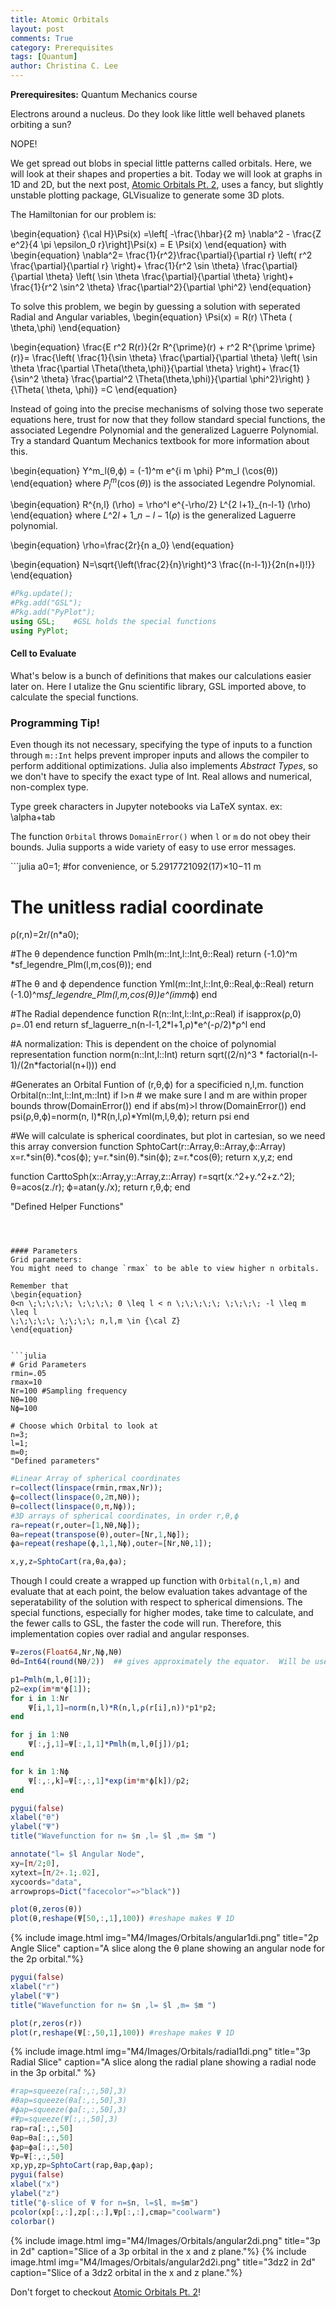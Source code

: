 ```yaml
---
title: Atomic Orbitals
layout: post
comments: True
category: Prerequisites
tags: [Quantum]
author: Christina C. Lee
---
```

<b>Prerequiresites:</b> Quantum Mechanics course

Electrons around a nucleus.  Do they look like little well behaved planets orbiting a sun?

NOPE!

We get spread out blobs in special little patterns called orbitals.  Here, we will look at their shapes and properties a bit.  Today we will look at graphs in 1D and 2D, but the next post, [Atomic Orbitals Pt. 2]({{base.url}}/M4/Prereq/Atomic-Orbitals2.html), uses a fancy, but slightly unstable plotting package, GLVisualize to generate some 3D plots.

The Hamiltonian for our problem is:

\begin{equation}
{\cal H}\Psi(x) =\left[ -\frac{\hbar}{2 m} \nabla^2 - \frac{Z e^2}{4 \pi \epsilon_0 r}\right]\Psi(x) = E \Psi(x)
\end{equation}
with
\begin{equation}
\nabla^2= \frac{1}{r^2}\frac{\partial}{\partial r} \left(
r^2 \frac{\partial}{\partial r}
\right)+
\frac{1}{r^2 \sin \theta} \frac{\partial}{\partial \theta} \left(
\sin \theta \frac{\partial}{\partial \theta}
\right)+
\frac{1}{r^2 \sin^2 \theta} \frac{\partial^2}{\partial \phi^2}
\end{equation}

To solve this problem, we begin by guessing a solution with seperated Radial and Angular variables,
\begin{equation}
\Psi(x) = R(r) \Theta ( \theta,\phi)
\end{equation}

\begin{equation}
\frac{E r^2 R(r)}{2r R^{\prime}(r) + r^2 R^{\prime \prime}(r)}=
\frac{\left( \frac{1}{\sin \theta} \frac{\partial}{\partial \theta} \left(
\sin \theta \frac{\partial \Theta(\theta,\phi)}{\partial \theta}
\right)+
\frac{1}{\sin^2 \theta} \frac{\partial^2 \Theta(\theta,\phi)}{\partial \phi^2}\right)      }{\Theta( \theta, \phi)}
=C
\end{equation}

Instead of going into the precise mechanisms of solving those two seperate equations here, trust for now that they follow standard special functions, the associated Legendre Polynomial and the generalized Laguerre Polynomial.  Try a standard Quantum Mechanics textbook for more information about this.





\begin{equation}
        Y\^m\_l(θ,ϕ) = (-1)\^m e\^{i m \phi} P\^m\_l (\cos(θ))
\end{equation}
where $P^m_l (\cos (\theta))$ is the associated Legendre Polynomial.

\begin{equation}
    R\^{n,l} (\rho) = \rho\^l e\^{-\rho/2} L\^{2 l+1}\_{n-l-1} (\rho)
\end{equation}
where $L\^{2 l+1}\_{n-l-1}(\rho)$ is the generalized Laguerre polynomial.

\begin{equation}
    \rho=\frac{2r}{n a_0}
\end{equation}

\begin{equation}
    N=\sqrt{\left(\frac{2}{n}\right)^3 \frac{(n-l-1)}{2n(n+l)!}}
\end{equation}




```julia
#Pkg.update();
#Pkg.add("GSL");
#Pkg.add("PyPlot");
using GSL;    #GSL holds the special functions
using PyPlot;
```

#### Cell to Evaluate
What's below is a bunch of definitions that makes our calculations easier later on.  Here I utalize the Gnu scientific library, GSL imported above, to calculate the special functions.

<div class="progtip">
<h3 color="black"> Programming Tip!</h3>
<p>Even though its not necessary, specifying the type of inputs to a function through <code>m::Int</code> helps prevent improper inputs and allows the compiler to perform additional optimizations.  Julia also implements <i>Abstract Types</i>, so we don't have to specify the exact type of Int.  Real allows and numerical, non-complex type.</p>
<p>
Type greek characters in Jupyter notebooks via LaTeX syntax.  ex: \alpha+tab</p>
<p>
The function <code>Orbital</code> throws <code>DomainError()</code> when <code>l</code> or <code>m</code> do not obey their bounds.  Julia supports a wide variety of easy to use error messages.
</p>
</div>
```julia
a0=1; #for convenience, or 5.2917721092(17)×10−11 m

# The unitless radial coordinate
ρ(r,n)=2r/(n*a0);

#The θ dependence
function Pmlh(m::Int,l::Int,θ::Real)
    return (-1.0)^m *sf_legendre_Plm(l,m,cos(θ));
end

#The θ and ϕ dependence
function Yml(m::Int,l::Int,θ::Real,ϕ::Real)
    return  (-1.0)^m*sf_legendre_Plm(l,m,cos(θ))*e^(im*m*ϕ)
end

#The Radial dependence
function R(n::Int,l::Int,ρ::Real)
    if isapprox(ρ,0)
        ρ=.01
    end
     return sf_laguerre_n(n-l-1,2*l+1,ρ)*e^(-ρ/2)*ρ^l
end

#A normalization: This is dependent on the choice of polynomial representation
function norm(n::Int,l::Int)
    return sqrt((2/n)^3 * factorial(n-l-1)/(2n*factorial(n+l)))
end

#Generates an Orbital Funtion of (r,θ,ϕ) for a specificied n,l,m.
function Orbital(n::Int,l::Int,m::Int)
    if l>n    # we make sure l and m are within proper bounds
        throw(DomainError())
    end
    if abs(m)>l
        throw(DomainError())
    end
    psi(ρ,θ,ϕ)=norm(n, l)*R(n,l,ρ)*Yml(m,l,θ,ϕ);
    return psi
end

#We will calculate is spherical coordinates, but plot in cartesian, so we need this array conversion
function SphtoCart(r::Array,θ::Array,ϕ::Array)
    x=r.*sin(θ).*cos(ϕ);
    y=r.*sin(θ).*sin(ϕ);
    z=r.*cos(θ);
    return x,y,z;
end

function CarttoSph(x::Array,y::Array,z::Array)
    r=sqrt(x.^2+y.^2+z.^2);
    θ=acos(z./r);
    ϕ=atan(y./x);
    return r,θ,ϕ;
end

"Defined Helper Functions"
```



#### Parameters
Grid parameters:
You might need to change `rmax` to be able to view higher n orbitals.

Remember that
\begin{equation}
0<n \;\;\;\;\; \;\;\;\; 0 \leq l < n \;\;\;\;\; \;\;\;\; -l \leq m \leq l
\;\;\;\;\; \;\;\;\; n,l,m \in {\cal Z}
\end{equation}


```julia
# Grid Parameters
rmin=.05
rmax=10
Nr=100 #Sampling frequency
Nθ=100
Nϕ=100

# Choose which Orbital to look at
n=3;
l=1;
m=0;
"Defined parameters"
```




```julia
#Linear Array of spherical coordinates
r=collect(linspace(rmin,rmax,Nr));
ϕ=collect(linspace(0,2π,Nθ));
θ=collect(linspace(0,π,Nϕ));
#3D arrays of spherical coordinates, in order r,θ,ϕ
ra=repeat(r,outer=[1,Nθ,Nϕ]);
θa=repeat(transpose(θ),outer=[Nr,1,Nϕ]);
ϕa=repeat(reshape(ϕ,1,1,Nϕ),outer=[Nr,Nθ,1]);

x,y,z=SphtoCart(ra,θa,ϕa);
```

Though I could create a wrapped up function with `Orbital(n,l,m)` and evaluate that at each point, the below evaluation takes advantage of the seperatability of the solution with respect to spherical dimensions.  The special functions, especially for higher modes, take time to calculate, and the fewer calls to GSL, the faster the code will run.  Therefore, this implementation copies over radial and angular responses.


```julia
Ψ=zeros(Float64,Nr,Nϕ,Nθ)
θd=Int64(round(Nθ/2))  ## gives approximately the equator.  Will be useful later

p1=Pmlh(m,l,θ[1]);
p2=exp(im*m*ϕ[1]);
for i in 1:Nr
    Ψ[i,1,1]=norm(n,l)*R(n,l,ρ(r[i],n))*p1*p2;
end

for j in 1:Nθ
    Ψ[:,j,1]=Ψ[:,1,1]*Pmlh(m,l,θ[j])/p1;
end

for k in 1:Nϕ
    Ψ[:,:,k]=Ψ[:,:,1]*exp(im*m*ϕ[k])/p2;
end
```


```julia
pygui(false)
xlabel("θ")
ylabel("Ψ")
title("Wavefunction for n= $n ,l= $l ,m= $m ")

annotate("l= $l Angular Node",
xy=[π/2;0],
xytext=[π/2+.1;.02],
xycoords="data",
arrowprops=Dict("facecolor"=>"black"))

plot(θ,zeros(θ))
plot(θ,reshape(Ψ[50,:,1],100)) #reshape makes Ψ 1D
```


{% include image.html img="M4/Images/Orbitals/angular1di.png" title="2p Angle Slice" caption="A slice along the θ plane showing an angular node for the 2p orbital."%}


```julia
pygui(false)
xlabel("r")
ylabel("Ψ")
title("Wavefunction for n= $n ,l= $l ,m= $m ")

plot(r,zeros(r))
plot(r,reshape(Ψ[:,50,1],100)) #reshape makes Ψ 1D
```
{% include image.html img="M4/Images/Orbitals/radial1di.png" title="3p Radial Slice" caption="A slice along the radial plane showing a radial node in the 3p orbital." %}


```julia
#rap=squeeze(ra[:,:,50],3)
#θap=squeeze(θa[:,:,50],3)
#ϕap=squeeze(ϕa[:,:,50],3)
#Ψp=squeeze(Ψ[:,:,50],3)
rap=ra[:,:,50]
θap=θa[:,:,50]
ϕap=ϕa[:,:,50]
Ψp=Ψ[:,:,50]
xp,yp,zp=SphtoCart(rap,θap,ϕap);
pygui(false)
xlabel("x")
ylabel("z")
title("ϕ-slice of Ψ for n=$n, l=$l, m=$m")
pcolor(xp[:,:],zp[:,:],Ψp[:,:],cmap="coolwarm")
colorbar()
```

{% include image.html img="M4/Images/Orbitals/angular2di.png" title="3p in 2d" caption="Slice of a 3p orbital in the x and z plane."%}
{% include image.html img="M4/Images/Orbitals/angular2d2i.png" title="3dz2 in 2d" caption="Slice of a 3dz2 orbital in the x and z plane."%}

Don't forget to checkout [Atomic Orbitals Pt. 2]({{base.url}}/M4/Prereq/Atomic-Orbitals2.html)!
